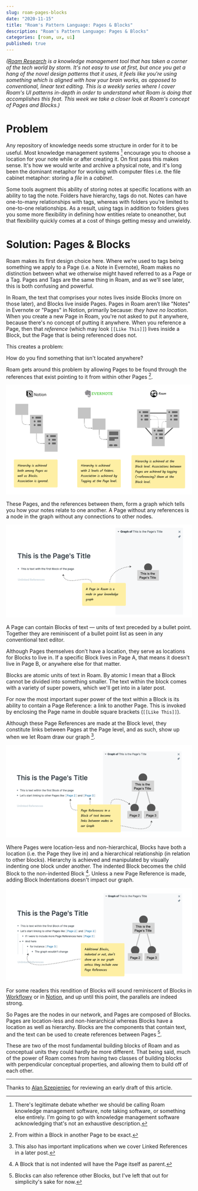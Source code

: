 ```yaml
---
slug: roam-pages-blocks
date: "2020-11-15"
title: "Roam's Pattern Language: Pages & Blocks"
description: "Roam's Pattern Language: Pages & Blocks"
categories: [roam, ux, ui]
published: true
---
```



*([Roam Research](https://roamresearch.com) is a knowledge management tool that has taken a corner of the tech world by storm. It's not easy to use at first, but once you get a hang of the novel design patterns that it uses, it feels like you're using something which is aligned with how your brain works, as opposed to conventional, linear text editing. This is a weekly series where I cover Roam's UI patterns in-depth in order to understand what Roam is doing that accomplishes this feat. This week we take a closer look at Roam's concept of Pages and Blocks.)*

# Problem

Any repository of knowledge needs some structure in order for it to be useful.  Most knowledge management systems [^1] encourage you to choose a location for your note while or after creating it. On first pass this makes sense. It's how we would write and archive a physical note, and it's long been the dominant metaphor for working with computer files i.e. the file cabinet metaphor: storing a *file* in a *cabinet*. 

Some tools augment this ability of storing notes at specific locations with an ability to tag the note. Folders have hierarchy, tags do not. Notes can have one-to-many relationships with tags, whereas with folders you're limited to one-to-one relationships. As a result, using tags in addition to folders gives you some more flexibility in defining how entities relate to oneanother, but that flexibility quickly comes at a cost of things getting messy and unwieldy.

# Solution: Pages & Blocks

Roam makes its first design choice here. Where we’re used to tags being something we apply to a Page (i.e. a Note in Evernote), Roam makes no distinction between what we otherwise might haved referred to as a Page or a Tag. Pages and Tags are the same thing in Roam, and as we'll see later, this is both confusing and powerful.

In Roam, the text that comprises your notes lives inside Blocks (more on those later), and Blocks live inside Pages. Pages in Roam aren’t like "Notes" in Evernote or "Pages" in Notion, primarily because: *they have no location*. When you create a new Page in Roam, you're not asked to put it anywhere, because there's no concept of putting it anywhere. When you reference a Page, then that *reference* (which may look `[[Like This]]`) lives inside a Block, but the Page that is being referenced does not.

This creates a problem: 

How do you find something that isn't located anywhere? 

Roam gets around this problem by allowing Pages to be found through the references that exist pointing to it from within other Pages [^2].

![Notion vs. Evernote vs. Roam](images/notion-vs-evernote-vs-roam.png)

These Pages, and the references between them, form a graph which tells you how your notes relate to one another. A Page without any references is a node in the graph without any connections to other nodes.

![Starting with an empty page](images/one-node.png)

A Page can contain Blocks of text — units of text preceded by a bullet point. Together they are reminiscent of a bullet point list as seen in any conventional text editor. 

Although Pages themselves don’t have a location, they serve as locations for Blocks to live in. If a specific Block lives in Page A, that means it doesn't live in Page B, or anywhere else for that matter.

Blocks are atomic units of text in Roam. By atomic I mean that a Block cannot be divided into something smaller. The text within the block comes with a variety of super powers, which we'll get into in a later post.

For now the most important super power of the text within a Block is its ability to contain a Page Reference: a link to another Page. This is invoked by enclosing the Page name in double square brackets (`[[Like This]]`). 

Although these Page References are made at the Block level, they constitute links between Pages at the Page level, and as such, show up when we let Roam draw our graph [^3].

![First Page References](images/first-page-references.png)

Where Pages were location-less and non-hierarchical, Blocks have both a location (i.e. the Page they live in) and a hierarchical relationship (in relation to other blocks). Hierarchy is achieved and manipulated by visually indenting one block under another. The indented Block becomes the child Block to the non-indented Block [^4]. Unless a new Page Reference is made, adding Block Indentations doesn't impact our graph.

![More Blocks Don't Make a Difference](images/more-blocks-dont-make-a-difference.png)

For some readers this rendition of Blocks will sound reminiscent of Blocks in [Workflowy](https://workflowy.com) or in [Notion](https://notions.so), and up until this point, the parallels are indeed strong. 

So Pages are the nodes in our network, and Pages are composed of Blocks. Pages are location-less and non-hierarchical whereas Blocks have a location as well as  hierarchy. Blocks are the components that contain text, and the text can be used to create references between Pages [^5].

These are two of the most fundamental building blocks of Roam and as conceptual units they could hardly be more different. That being said, much of the power of Roam comes from having two classes of building blocks with perpendicular conceptual properties, and allowing them to build off of each other.

---

Thanks to [Alan Szepieniec](https://asz.ink/) for reviewing an early draft of this article.

[^1]: There's legitimate debate whether we should be calling Roam knowledge management software, note taking software, or something else entirely. I'm going to go with knowledge management software acknowledging that's not an exhaustive description.

[^2]: From within a Block in another Page to be exact.

[^3]: This also has important implications when we cover Linked References in a later post.

[^4]: A Block that is not indented will have the Page itself as parent.

[^5]: Blocks can also reference other Blocks, but I've left that out for simplicity's sake for now.